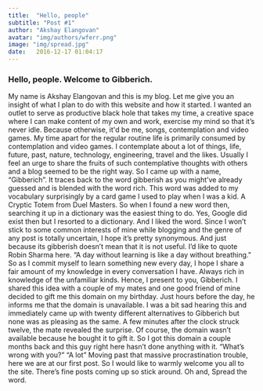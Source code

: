 ```yaml
---
title:  "Hello, people"
subtitle: "Post #1"
author: "Akshay Elangovan"
avatar: "img/authors/wferr.png"
image: "img/spread.jpg"
date:   2016-12-17 01:04:17
---
```


### Hello, people. Welcome to Gibberich.
My name is Akshay Elangovan and this is my blog. Let me give you an insight of what I plan to do with this website and how it started. I wanted an outlet to serve as productive black hole that takes my time, a creative space where I can make content of my own and work, exercise my mind so that it’s never idle. Because otherwise, it'd be me, songs, contemplation and video games. My time apart for the regular routine life is primarily consumed by contemplation and video games. I contemplate about a lot of things, life, future, past, nature, technology, engineering, travel and the likes. Usually I feel an urge to share the fruits of such contemplative thoughts with others and a blog seemed to be the right way. So I came up with a name, “Gibberich”. It traces back to the word gibberish as you might’ve already guessed and is blended with the word rich. This word was added to my vocabulary surprisingly by a card game I used to play when I was a kid. A Cryptic Totem from Duel Masters. So when I found a new word then, searching it up in a dictionary was the easiest thing to do. Yes, Google did exist then but I resorted to a dictionary. And I liked the word. Since I won’t stick to some common interests of mine while blogging and the genre of any post is totally uncertain, I hope it’s pretty synonymous. And just because its gibberish doesn’t mean that it is not useful. I’d like to quote Robin Sharma here. “A day without learning is like a day without breathing.” So as I commit myself to learn something new every day, I hope I share a fair amount of my knowledge in every conversation I have. Always rich in knowledge of the unfamiliar kinds. Hence, I present to you, Gibberich. I shared this idea with a couple of my mates and one good friend of mine decided to gift me this domain on my birthday. Just hours before the day, he informs me that the domain is unavailable. I was a bit sad hearing this and immediately came up with twenty different alternatives to Gibberich but none was as pleasing as the same. A few minutes after the clock struck twelve, the mate revealed the surprise. Of course, the domain wasn’t available because he bought it to gift it. So I got this domain a couple months back and this guy right here hasn’t done anything with it.  “What’s wrong with you?” “A lot” Moving past that massive procrastination trouble, here we are at our first post. So I would like to warmly welcome you all to the site. There’s fine posts coming up so stick around. Oh and, Spread the word.